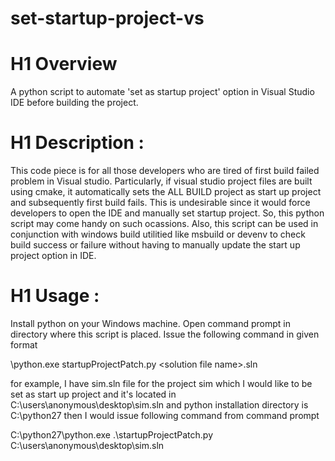 # set-startup-project-vs
# H1 Overview

A python script to automate 'set as startup project' option in Visual Studio IDE before building the project.

# H1 Description :

This code piece is for all those developers who are tired of first build failed problem in Visual studio. Particularly, if visual studio project files are built using cmake, it automatically sets the ALL BUILD project as start up project and subsequently first build fails. This is undesirable since it would force developers to open the IDE and manually set startup project. So, this python script may come handy on such ocassions. Also, this script can be used in conjunction with windows build utilitied like msbuild or devenv to check build success or failure without having to manually update the start up project option in IDE.

# H1 Usage : 

Install python on your Windows machine. Open command prompt in directory where this script is placed. Issue the following command in given format

<python directory>\python.exe startupProjectPatch.py <disk location>\<solution file name>.sln

for example, I have sim.sln file for the project sim which I would like to be set as start up project and it's located in C:\users\anonymous\desktop\sim.sln and python installation directory is C:\python27 then I would issue following command from command prompt

C:\python27\python.exe .\startupProjectPatch.py C:\users\anonymous\desktop\sim.sln
